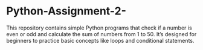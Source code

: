 # Python-Assignment-2-
This repository contains simple Python programs that check if a number is even or odd and calculate the sum of numbers from 1 to 50.
It’s designed for beginners to practice basic concepts like loops and conditional statements.
